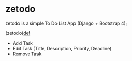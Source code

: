 # zetodo
zetodo is a simple To Do List App (Django + Bootstrap 4);

(zetodo)[def]

+ Add Task
+ Edit Task (Title, Description, Priority, Deadline)
+ Remove Task

[def]: images\home.PNG